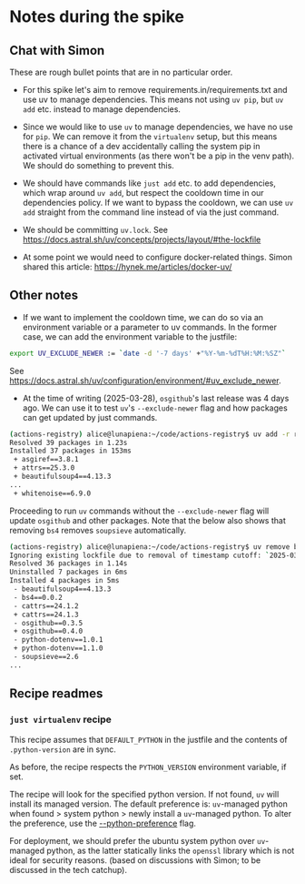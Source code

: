 # Notes during the spike

## Chat with Simon
These are rough bullet points that are in no particular order.

- For this spike let's aim to remove requirements.in/requirements.txt and use uv to manage dependencies.
This means not using `uv pip`, but `uv add` etc. instead  to manage dependencies.

- Since we would like to use `uv` to manage dependencies, we have no use for `pip`.
We can remove it from the `virtualenv` setup, but this means there is a chance of a dev
accidentally calling the system pip in activated virtual environments (as there won't be
a pip in the venv path). We should do something to prevent this.

- We should have commands like `just add` etc. to add dependencies, which wrap around `uv add`, but
respect the cooldown time in our dependencies policy. If we want to bypass the cooldown, we can use `uv add`
straight from the command line instead of via the just command.

- We should be committing `uv.lock`. See https://docs.astral.sh/uv/concepts/projects/layout/#the-lockfile

- At some point we would need to configure docker-related things. Simon shared this article:
https://hynek.me/articles/docker-uv/


## Other notes

- If we want to implement the cooldown time, we can do so via an environment variable
or a parameter to uv commands.
In the former case, we can add the environment variable to the justfile:
```sh
export UV_EXCLUDE_NEWER := `date -d '-7 days' +"%Y-%m-%dT%H:%M:%SZ"`
```
See https://docs.astral.sh/uv/configuration/environment/#uv_exclude_newer.


- At the time of writing (2025-03-28), `osgithub`'s last release was 4 days ago. We can use it
to test `uv`'s `--exclude-newer` flag and how packages can get updated by just commands.

```sh
(actions-registry) alice@lunapiena:~/code/actions-registry$ uv add -r requirements.prod.in --exclude-newer 2025-03-21
Resolved 39 packages in 1.23s
Installed 37 packages in 153ms
 + asgiref==3.8.1
 + attrs==25.3.0
 + beautifulsoup4==4.13.3
...
 + whitenoise==6.9.0
 ```

Proceeding to run `uv` commands without the `--exclude-newer` flag will update `osgithub` and other packages.
Note that the below also shows that removing `bs4` removes `soupsieve` automatically.
```sh
(actions-registry) alice@lunapiena:~/code/actions-registry$ uv remove bs4
Ignoring existing lockfile due to removal of timestamp cutoff: `2025-03-22T00:00:00Z`
Resolved 36 packages in 1.14s
Uninstalled 7 packages in 6ms
Installed 4 packages in 5ms
 - beautifulsoup4==4.13.3
 - bs4==0.0.2
 - cattrs==24.1.2
 + cattrs==24.1.3
 - osgithub==0.3.5
 + osgithub==0.4.0
 - python-dotenv==1.0.1
 + python-dotenv==1.1.0
 - soupsieve==2.6
...
 ```

 
## Recipe readmes

### `just virtualenv` recipe
This recipe assumes that `DEFAULT_PYTHON` in the justfile and the contents of `.python-version` are in sync.

As before, the recipe respects the `PYTHON_VERSION` environment variable, if set.

The recipe will look for the specified python version. If not found, `uv` will install its managed version.
The default preference is: `uv`-managed python when found > system python > newly install a `uv`-managed python.
To alter the preference, use the [--python-preference](https://docs.astral.sh/uv/reference/settings/#python-preference) flag.

For deployment, we should prefer the ubuntu system python over `uv`-managed python,
as the latter statically links the `openssl` library which is not ideal for security reasons.
(based on discussions with Simon; to be discussed in the tech catchup).
